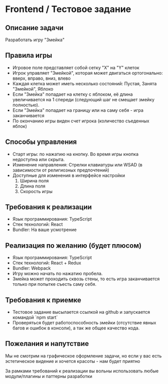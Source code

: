 <h1>Frontend / Тестовое задание</h1>

<h2>Описание задачи</h2>
<p>Разработать игру "Змейка"</p>

<h2>Правила игры</h2>
<ul>
    <li>Игровое поле представляет собой сетку "X" на "Y" клеток</li>
    <li>Игрок управляет "Змейкой", которая может двигаться ортогонально: вверх, вправо, вниз, влево</li>
    <li>Каждая клетка может иметь несколько состояний: Пустая, Занята "Змейкой", Яблоко</li>
    <li>Если "Змейка" попадает на клетку с яблоком, её длина увеличивается на 1 спереди (следующий шаг не смещает змейку полностью).</li>
    <li>Если "Змейка" попадает на границу или на саму себя - игра заканчивается</li>
    <li>По окончанию игры виден счет игрока (количество съеденных яблок)</li>
</ul>

<h2>Способы управления</h2>
<ul>
<li>Старт игры: по нажатию на кнопку. Во время игры кнопка недоступна или скрыта.</li>
<li>Изменение направления: Стрелки клавиатуры или WSAD (в зависимости от религиозных предпочтений)</li>
<li>Доступные для изменения в интерфейсе настройки
    <ol>
        <li>Ширина поля</li>
        <li>Длина поля</li>
        <li>Скорость игры</li>
    </ol>
</li>
</ul>
<h2>Требования к реализации</h2>
<ul>
    <li>Язык программирования: TypeScript</li>
    <li>Стек технологий: React</li>
    <li>Bundler: На ваше усмотрение</li>
</ul>
<h2>Реализация по желанию (будет плюсом)</h2>
<ul>
    <li>Язык программирования: TypeScript</li>
    <li>Стек технологий: React + Redux</li>
    <li>Bundler: Webpack</li>
    <li>Игру можно начать по нажатию пробела.</li>
    <li>Змейка может проходить сквозь стены, то есть игра заканчивается только при попытке съесть саму себя.</li>
</ul>
<h2>Требования к приемке</h2>
<ul>
    <li>Тестовое задание высылается ссылкой на github и запускается командой `npm start`</li>
    <li>Проверяться будет работоспособность змейки (отсутствие явных багов и ошибок в консоли), а так же общее качество кода.</li>
</ul>

<h2>Пожелания и напутствие</h2>
<p>Мы не смотрим на графическое оформление задачи, но если у вас есть эстетическое видение и хочется красоты - нам будет
приятно</p>
<p>За рамками требований к реализации вы вольны использовать любые модули/плагины и паттерны разработки</p>